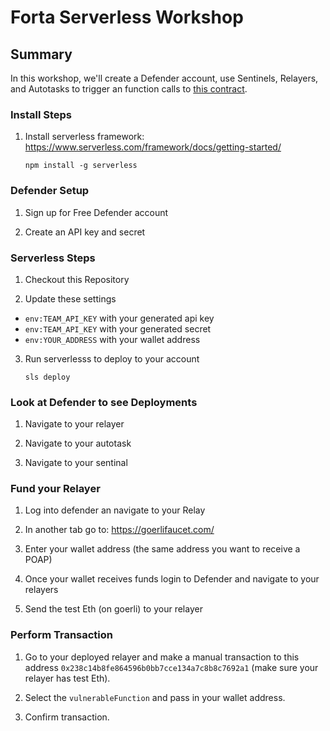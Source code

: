 # Forta Serverless Workshop


## Summary

In this workshop, we'll create a Defender account, use Sentinels, Relayers, and Autotasks to trigger an function calls to [this contract](https://goerli.etherscan.io/address/0x238c14b8fe864596b0bb7cce134a7c8b8c7692a1).  

### Install Steps

1. Install serverless framework: https://www.serverless.com/framework/docs/getting-started/

    `npm install -g serverless`

### Defender Setup

1. Sign up for Free Defender account

2. Create an API key and secret

### Serverless Steps

1. Checkout this Repository

2. Update these settings 
- `env:TEAM_API_KEY` with your generated api key
- `env:TEAM_API_KEY` with your generated secret
- `env:YOUR_ADDRESS` with your wallet address

3. Run serverlesss to deploy to your account

     `sls deploy`


### Look at Defender to see Deployments
1. Navigate to your relayer

2. Navigate to your autotask

3. Navigate to your sentinal
### Fund your Relayer

1. Log into defender an navigate to your Relay

2. In another tab go to: https://goerlifaucet.com/

3. Enter your wallet address (the same address you want to receive a POAP)

4. Once your wallet receives funds login to Defender and navigate to your relayers

5. Send the test Eth (on goerli) to your relayer

### Perform Transaction

1. Go to your deployed relayer and make a manual transaction to this address `0x238c14b8fe864596b0bb7cce134a7c8b8c7692a1` (make sure your relayer has test Eth).

2. Select the `vulnerableFunction` and pass in your wallet address.

3. Confirm transaction.

